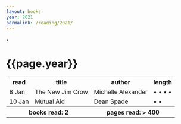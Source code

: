 ```yaml
---
layout: books 
year: 2021
permalink: /reading/2021/
---
```


<div class="content">
  <div class="log-header">
  <a class="log-nav" href="/reading/2020" title="Previous Log">&lsaquo;</a>                 
  <h1 class="log-title">{{page.year}}</h1>
  <p class="log-nav"> </p> 
  </div>
  <table class="books-read">
  <tr>
    <th>read</th>
    <th>title</th>
    <th>author</th>
    <th>length</th>
  </tr>
  <tr>
    <td>8 Jan</td>
    <td>The New Jim Crow</td>
    <td>Michelle Alexander</td>
    <td> &bull; &bull; &bull; &bull;  </td>
  </tr>
  <tr>
    <td>10 Jan</td>
    <td>Mutual Aid</td>
    <td>Dean Spade</td>
    <td> &bull; &bull;  </td>
  </tr>
<tr id="summary">
<th colspan="2">books read: 
2
</th>
<th colspan="2">pages read: &gt;
400
</th>
  </tr>
</table>
  </div>
